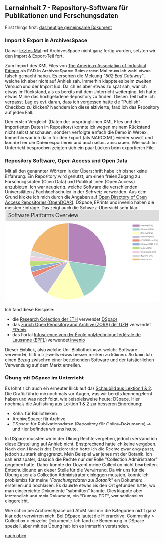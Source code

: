 ## Lerneinheit 7 - Repository-Software für Publikationen und Forschungsdaten

First things first: [das heutige gemeinsame Dokument](https://pad.gwdg.de/zOkWiaueTpesd8BPi1JM9w#)

### Import & Export in ArchivesSpace
Da wir [letztes Mal](https://sabs135.github.io/Lerntagebuch-BAIN/content/lektion6.html) mit ArchivesSpace nicht ganz fertig wurden, setzten wir den Import & Export-Teil  fort. 

Zum Import des XML Files von [The American Association of Industrial Editors](https://eadiva.com/2/sample-ead2002-files/) als EAD in ArchivesSpace:
Beim ersten Mal muss ich wohl etwas falsch gemacht haben. Es erschien die Meldung _"502 Bad Gateway"_, welche ich aber nicht auf Anhieb sah. Immerhin klappte es beim zweiten Versuch und der Import lud. Da ich es aber etwas zu spät sah, war ich etwas im Rückstand, als es bereits mit dem Unterricht weiterging. Ich hatte etwas Mühe das hochgeladene Repository zu finden. Diesen Teil hatte ich verpasst. Lag es evt. daran, dass ich vergessen hatte die "Publish"-Checkbox zu klicken? Nachdem ich diese aktivierte, fand ich das Repository auf jeden Fall.

Den ersten Vergleich (Daten des ursprünglichen XML Files und der importierten Daten im Repository) konnte ich wegen meinem Rückstand nicht selbst anschauen, sondern verfolgte einfach die Demo in Webex. Immerhin war ich dann für den Export (als MARCXML) wieder soweit und konnte hier die Daten exportieren und auch selbst anschauen. Wie auch im Unterricht besprochen zeigten sich ein paar Lücken beim exportieren File.

### Repository Software, Open Access und Open Data
Mit all den genannten Wörtern in der Überschrift habe ich bisher keine Erfahrung. Ein Repository wird genutzt, um einen freien Zugang zu Forschungsdaten (Open Data) und Publikationen (Open Access) anzubieten.
Ich war neugierig, welche Software die verschienden Universitäten / Fachhochschulen in der Schweiz verwenden. Aus dem Grund klickte ich mich durch die Angaben auf [Open Directory of Open Access Repositories (OpenDOAR)](https://v2.sherpa.ac.uk/view/repository_by_country/Switzerland.software_name.html). DSpace, EPrints und invenio haben die meisten Einträge. Das zeigt auch die Schweiz-Übersicht sehr klar. 
![ArchivesSpace](https://github.com/Sabs135/Lerntagebuch-BAIN/blob/main/img/software_plattforms_switzerland.png?raw=true)

Ich fand diese Beispiele:
* die [Research Collection der ETH](https://www.research-collection.ethz.ch/) verwendet [DSpace](https://v2.sherpa.ac.uk/id/repository/150?template=opendoar)
* das [Zurich Open Repository and Archive (ZORA) der UZH](https://www.zora.uzh.ch/) verwendet [EPrints](https://v2.sherpa.ac.uk/id/repository/885?template=opendoar) 
* das Portal [Infoscience von der École polytechnique fédérale de Lausanne (EPFL)](https://infoscience.epfl.ch/) verwendet [invenio](https://v2.sherpa.ac.uk/id/repository/185?template=opendoar)

Dieser Einblick, also welche Uni, Bibliothek usw. welche Software verwendet, hilft mir jeweils etwas besser merken zu können. So kann ich einen Bezug zwischen einer bestehenden Software und der tatsächlichen Verwendung auf dem Markt erstellen. 

### Übung mit DSpace im Unterricht
Es lohnt sich auch ein erneuter Blick auf das [Schaubild aus Lektion 1 & 2](https://github.com/Sabs135/Lerntagebuch-BAIN/blob/main/content/lektion1-2.md). Die Grafik führte mir nochmals vor Augen, was wir bereits kennengelernt haben und was noch folgt, wie beispielsweise heute: DSpace. Hier nochmals die Auflistung aus Lektion 1 & 2 zur besseren Einordnung:

* Koha: für Bibliotheken
* ArchiveSpace: für Archive
* DSpace: für Publikationsdaten (Repository für Online-Dokumente)  -> und hier befinden wir uns heute. 

In DSpace mussten wir in der Übung Rechte vergeben, jedoch verstand ich diese Einstellung auf Anhieb nicht. Enstprechend hatte ich keine vergeben. Nach dem Hinweis des Dozierenden hatte ich die Rechte zwar angepasst, jedoch zu stark eingegrenzt. Mein Beispiel war jenes mit der Botanik. Ich sah erst später, dass ich die Rechte nur der Rolle "Collection Administrator" gegeben hatte. Daher konnte der Dozent meine Collection nicht bearbeiten. Entschuldigung an dieser Stelle für die Verwirrung. Da wir uns für die Übung aber als Collection Administrator einloggen mussten, konnte ich problemlos für meine _"Forschungsdaten zur Botanik"_ ein Dokument erstellen und hochladen. Es dauerte etwas bis den Ort gefunden hatte, wo man eingereichte Dokumente "submitten" konnte. Dies klappte aber letztendlich und mein Dokument, ein  "Dummy PDF", war schliesslich eingereicht. 

Wie schon bei ArchivesSpace und AtoM sind mir die Kategorien nicht ganz klar oder verwirren mich. Bei DSpace lautet die Hierarchive: Community > Collection > einzelne Dokumente. Ich fand die Benennung in DSpace speziell, aber mit der Übung hab ich es immerhin verstanden. 

[nach oben](#lerneinheit-7---repository-software-für-publikationen-und-forschungsdaten)
